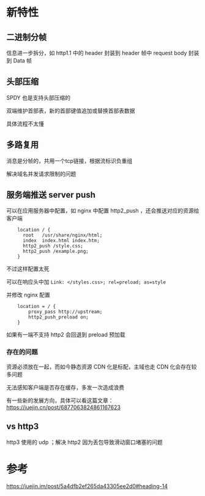 # 新特性

## 二进制分帧

信息进一步拆分，如 http1.1 中的 header 封装到 header 帧中 request body 封装到 Data 帧

## 头部压缩

SPDY 也是支持头部压缩的

双端维护首部表，新的首部键值追加或替换首部表数据

具体流程不太懂

## 多路复用

消息是分帧的，共用一个tcp链接，根据流标识负重组

解决域名并发请求限制的问题

## 服务端推送 server push

可以在应用服务器中配置，如 nginx 中配置 http2_push ，还会推送对应的资源给客户端
```
    location / {
      root   /usr/share/nginx/html;
      index  index.html index.htm;
      http2_push /style.css;
      http2_push /example.png;
    }
```

不过这样配置太死

可以在响应头中加 `Link: </styles.css>; rel=preload; as=style`

并修改 nginx 配置

```
    location = / {
        proxy_pass http://upstream;
        http2_push_preload on;
    }
```

如果有一端不支持 http2 会回退到 preload 预加载

### 存在的问题

资源必须放在一起，而如今静态资源 CDN 化是标配，主域也走 CDN 化会存在较多问题

无法感知客户端是否存在缓存，多发一次造成浪费

有一些新的发展方向，具体可以看这篇文章：https://juejin.cn/post/6877063824861167623

## vs http3

http3 使用的 udp ；解决 http2 因为丢包导致滑动窗口堵塞的问题  

# 参考

https://juejin.im/post/5a4dfb2ef265da43305ee2d0#heading-14